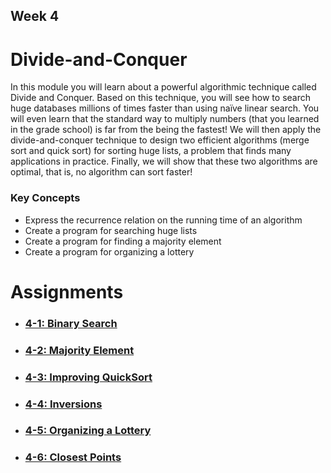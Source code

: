 ## Week 4

# Divide-and-Conquer

In this module you will learn about a powerful algorithmic technique called Divide and Conquer. Based on this technique, you will see how to search huge databases millions of times faster than using naïve linear search. You will even learn that the standard way to multiply numbers (that you learned in the grade school) is far from the being the fastest! We will then apply the divide-and-conquer technique to design two efficient algorithms (merge sort and quick sort) for sorting huge lists, a problem that finds many applications in practice. Finally, we will show that these two algorithms are optimal, that is, no algorithm can sort faster!

### Key Concepts

- Express the recurrence relation on the running time of an algorithm
- Create a program for searching huge lists
- Create a program for finding a majority element
- Create a program for organizing a lottery

# Assignments

- ### [4-1: Binary Search](https://github.com/SohanR/Data-Structures-and-Algorithms/blob/master/Algorithmic%20Toolbox/week%2004/binary_search.cpp)
- ### [4-2: Majority Element](https://github.com/SohanR/Data-Structures-and-Algorithms/blob/master/Algorithmic%20Toolbox/week%2004/majority_element.cpp)
- ### [4-3: Improving QuickSort](https://github.com/SohanR/Data-Structures-and-Algorithms/blob/master/Algorithmic%20Toolbox/week%2004/sorting.cpp)
- ### [4-4: Inversions](https://github.com/SohanR/Data-Structures-and-Algorithms/blob/master/Algorithmic%20Toolbox/week%2004/inversions.cpp)
- ### [4-5: Organizing a Lottery](https://github.com/SohanR/Data-Structures-and-Algorithms/blob/master/Algorithmic%20Toolbox/week%2004/points_and_segments.cpp)
- ### [4-6: Closest Points](https://github.com/SohanR/Data-Structures-and-Algorithms/blob/master/Algorithmic%20Toolbox/week%2004/closest.cpp)